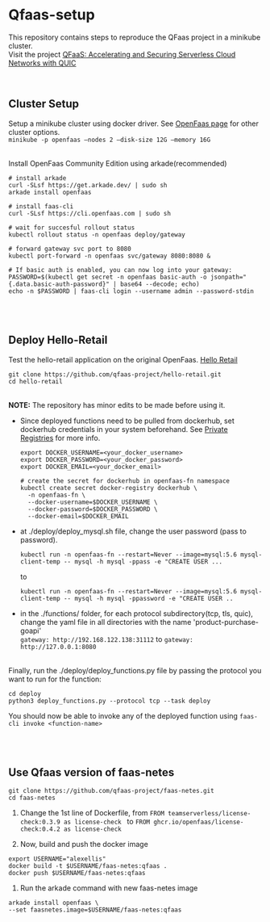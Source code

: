 # Qfaas-setup

This repository contains steps to reproduce the QFaas project in a minikube cluster. <br/>
Visit the project [QFaaS: Accelerating and Securing Serverless Cloud
Networks with QUIC](http://faculty.washington.edu/wlloyd/courses/tcss562/papers/QFaaS-AcceleratingandSecuringSeNetworksWithQUIC.pdf )

<br/>

## Cluster Setup

Setup a minikube cluster using docker driver. See [OpenFaas page](https://docs.openfaas.com/deployment/kubernetes/) for other cluster options. <br/>
``` minikube -p openfaas –nodes 2 –disk-size 12G –memory 16G ```

<br/>
Install OpenFaas Community Edition using arkade(recommended)

```
# install arkade
curl -SLsf https://get.arkade.dev/ | sudo sh
arkade install openfaas

# install faas-cli
curl -SLsf https://cli.openfaas.com | sudo sh

# wait for succesful rollout status
kubectl rollout status -n openfaas deploy/gateway

# forward gateway svc port to 8080
kubectl port-forward -n openfaas svc/gateway 8080:8080 &

# If basic auth is enabled, you can now log into your gateway:
PASSWORD=$(kubectl get secret -n openfaas basic-auth -o jsonpath="{.data.basic-auth-password}" | base64 --decode; echo)
echo -n $PASSWORD | faas-cli login --username admin --password-stdin
```
<br/><br/>
## Deploy Hello-Retail
Test the hello-retail application on the original OpenFaas. [Hello Retail](https://github.com/qfaas-project/hello-retail)

```
git clone https://github.com/qfaas-project/hello-retail.git 
cd hello-retail
```
<br/> **NOTE:** The repository has minor edits to be made before using it.
- Since deployed functions need to be pulled from dockerhub, set dockerhub credentials in your system beforehand. See [Private Registries](https://docs.openfaas.com/reference/private-registries/) for more info.
  ```
  export DOCKER_USERNAME=<your_docker_username>
  export DOCKER_PASSWORD=<your_docker_password>
  export DOCKER_EMAIL=<your_docker_email>

  # create the secret for dockerhub in openfaas-fn namespace
  kubectl create secret docker-registry dockerhub \
    -n openfaas-fn \
    --docker-username=$DOCKER_USERNAME \
    --docker-password=$DOCKER_PASSWORD \
    --docker-email=$DOCKER_EMAIL
  ```
- at ./deploy/deploy_mysql.sh file, change the user password (pass to password). <br/>
  ```
  kubectl run -n openfaas-fn --restart=Never --image=mysql:5.6 mysql-client-temp -- mysql -h mysql -ppass -e "CREATE USER ...
  ```
  to 
  ```
  kubectl run -n openfaas-fn --restart=Never --image=mysql:5.6 mysql-client-temp -- mysql -h mysql -ppassword -e "CREATE USER ..
  ```

- in the ./functions/ folder, for each protocol subdirectory(tcp, tls, quic), change the yaml file in all directories with the name 'product-purchase-goapi' <br/>
  ``` gateway: http://192.168.122.138:31112 ``` to ``` gateway: http://127.0.0.1:8080 ```
<br/>
Finally, run the ./deploy/deploy_functions.py file by passing the protocol you want to run for the function:

```
cd deploy
python3 deploy_functions.py --protocol tcp --task deploy
```
You should now be able to invoke any of the deployed function using ```faas-cli invoke <function-name>```

<br/><br/>
## Use Qfaas version of faas-netes

```
git clone https://github.com/qfaas-project/faas-netes.git
cd faas-netes
```
1. Change the 1st line of Dockerfile, from
```FROM teamserverless/license-check:0.3.9 as license-check ``` to ```FROM ghcr.io/openfaas/license-check:0.4.2 as license-check ```

1. Now, build and push the docker image 
```
export USERNAME="alexellis"
docker build -t $USERNAME/faas-netes:qfaas .
docker push $USERNAME/faas-netes:qfaas
```
1. Run the arkade command with new faas-netes image
```
arkade install openfaas \
--set faasnetes.image=$USERNAME/faas-netes:qfaas
```
  
  
  

